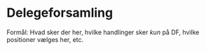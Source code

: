 # Delegeforsamling

Formål: Hvad sker der her, hvilke handlinger sker _kun_ på DF, hvilke positioner vælges her, etc.



